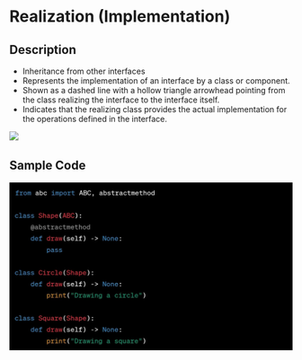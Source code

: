 # Realization (Implementation)

## Description

- Inheritance from other interfaces
- Represents the implementation of an interface by a class or component.
- Shown as a dashed line with a hollow triangle arrowhead pointing from the class realizing the interface to the interface itself.
- Indicates that the realizing class provides the actual implementation for the operations defined in the interface.

<img src="image2.png" style="width:3.53125in" />

## Sample Code

![](realization/image1.jpg)
